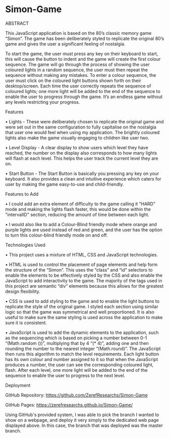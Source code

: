# Simon-Game

ABSTRACT



This JavaScript application is based on the 80’s classic memory game “Simon”. The game has been deliberately styled to replicate the original 80’s game and gives the user a significant feeling of nostalgia. 

To start the game, the user must press any key on their keyboard to start, this will cause the button to indent and the game will create the first colour sequence. The game will go through the process of showing the user coloured lights in a random sequence, the user must then repeat the sequence without making any mistakes. To enter a colour sequence, the user must click on the coloured light buttons shown forth on their desktop/screen. Each time the user correctly repeats the sequence of coloured lights; one more light will be added to the end of the sequence to enable the user to progress through the game. It’s an endless game without any levels restricting your progress.

Features


•	Lights - These were deliberately chosen to replicate the original game and were set out in the same configuration to fully capitalise on the nostalgia that user one would feel when using my application. The brightly coloured lights also make the game visually engaging to children like user two.


•	Level Display - A clear display to show users which level they have reached, the number on the display also corresponds to how many lights will flash at each level. This helps the user track the current level they are on.


•	Start Button - The Start Button is basically you pressing any key on your keyboard. It also provides a clean and intuitive experience which caters for user by making the game easy-to-use and child-friendly.
					
Features to Add


•	I could add an extra element of difficulty to the game calling it “HARD” mode and making the lights flash faster, this would be done within the "intervalID" section, reducing the amount of time between each light.

•	I would also like to add a Colour-Blind friendly mode where orange and purple lights are used instead of red and green, and the user has the option to turn this colour-blind friendly mode on and off.

Technologies Used

•	This project uses a mixture of HTML, CSS and JavaScript technologies.

•	HTML is used to control the placement of page elements and help form the structure of the “Simon”. This uses the “class” and “id” selectors to enable the elements to be effectively styled by the CSS and also enable the JavaScript to add interactivity to the game. The majority of the tags used in this project are semantic “div” elements because this allows for the greatest design flexibility.

•	CSS is used to add styling to the game and to enable the light buttons to replicate the style of the original game. I styled each section using similar logic so that the game was symmetrical and well proportioned. It is also useful to make sure the same styling is used across the application to make sure it is consistent.

•	JavaScript is used to add the dynamic elements to the application, such as the sequencing which is based on picking a number between 0-1 “(Math.random ())”, multiplying that by 4 “(* 4)”, adding one and then rounding the number to the nearest integer ”(Math.round)”. The JavaScript then runs this algorithm to match the level requirements. Each light button has its own colour and number assigned to it so that when the JavaScript produces a number, the user can see the corresponding coloured light, flash. After each level, one more light will be added to the end of the sequence to enable the user to progress to the next level.

Deployment


GitHub Repository: https://github.com/ZerefResearchs/Simon-Game

GitHub Pages: https://zerefresearchs.github.io/Simon-Game/

Using GitHub's provided system, I was able to pick the branch I wanted to show on a webpage, and deploy it very simply to the dedicated web page displayed above. In this case, the branch that was deployed was the master branch.
